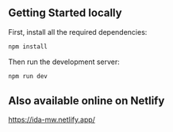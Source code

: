 
## Getting Started locally

First, install all the required dependencies:

```bash
npm install
```

Then run the development server:


```bash
npm run dev
```

## Also available online on Netlify

https://ida-mw.netlify.app/
